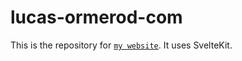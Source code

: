 # lucas-ormerod-com

This is the repository for [`my website`](https://www.lucasormerod.com/). It uses SvelteKit.
